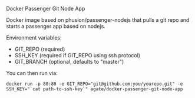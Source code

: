 Docker Passenger Git Node App

Docker image based on phusion/passenger-nodejs that pulls a git repo and starts a passenger app based on nodejs.

Environment variables:

* GIT_REPO (required)
* SSH_KEY (required if GIT_REPO using ssh protocol)
* GIT_BRANCH (optional, defaults to "master")

You can then run via:

```
docker run -p 80:80 -e GIT_REPO="git@github.com:you/yourepo.git" -e SSH_KEY="`cat path-to-ssh-key`" agate/docker-passenger-git-node-app
```
